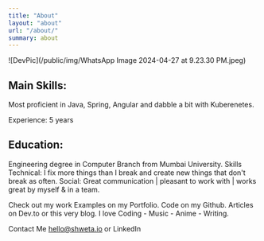 ```yaml
---
title: "About"
layout: "about"
url: "/about/"
summary: about
---
```


![DevPic](/public/img/WhatsApp Image 2024-04-27 at 9.23.30 PM.jpeg)

## Main Skills:

Most proficient in Java, Spring, Angular and dabble a bit with Kuberenetes.


Experience: 5 years


## Education:
Engineering degree in Computer Branch from Mumbai University.
Skills
Technical: I fix more things than I break and create new things that don't break as often. 
Social: Great communication | pleasant to work with | works great by myself & in a team.

Check out my work
Examples on my Portfolio.
Code on my Github.
Articles on Dev.to or this very blog.
I love
Coding - Music - Anime - Writing.

Contact Me
hello@shweta.io  or LinkedIn
